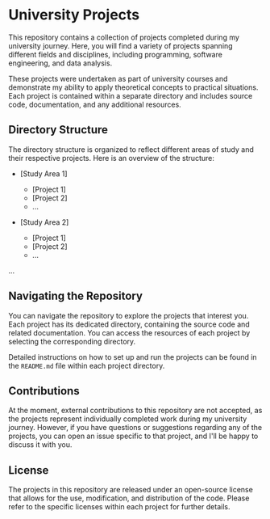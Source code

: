 # University Projects

This repository contains a collection of projects completed during my university journey. Here, you will find a variety of projects spanning different fields and disciplines, including programming, software engineering, and data analysis.

These projects were undertaken as part of university courses and demonstrate my ability to apply theoretical concepts to practical situations. Each project is contained within a separate directory and includes source code, documentation, and any additional resources.

## Directory Structure

The directory structure is organized to reflect different areas of study and their respective projects. Here is an overview of the structure:

- [Study Area 1]
  - [Project 1]
  - [Project 2]
  - ...

- [Study Area 2]
  - [Project 1]
  - [Project 2]
  - ...

...

## Navigating the Repository

You can navigate the repository to explore the projects that interest you. Each project has its dedicated directory, containing the source code and related documentation. You can access the resources of each project by selecting the corresponding directory.

Detailed instructions on how to set up and run the projects can be found in the `README.md` file within each project directory.

## Contributions

At the moment, external contributions to this repository are not accepted, as the projects represent individually completed work during my university journey. However, if you have questions or suggestions regarding any of the projects, you can open an issue specific to that project, and I'll be happy to discuss it with you.

## License

The projects in this repository are released under an open-source license that allows for the use, modification, and distribution of the code. Please refer to the specific licenses within each project for further details.
